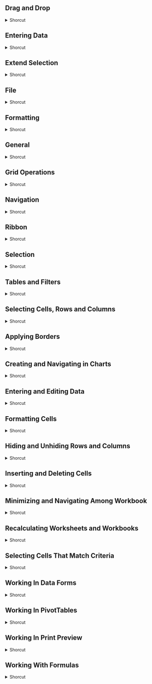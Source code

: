 ## Drag and Drop
<details>
           <summary>Shorcut</summary>

Shortcut | Description
------------ | -------------
Alt + Drag | Drag to worksheet | 
Ctrl + Drag | Drag and copy or Drag to duplicate worksheet | 
Ctrl + Shift + Drag | Drag and insert copy | 
Drag | Drag and cut | 
Shift + Drag | Drag and insert | 

</details>

## Entering Data
<details>
           <summary>Shorcut</summary>

Shortcut | Description
------------ | -------------
Ctrl + D | Fill down from cell above | 
Ctrl + E | Flash fill | 
Ctrl + K | Add hyperlink | 
Ctrl + Shift + “ | Copy value from cell above | 

</details>

## Extend Selection
<details>
           <summary>Shorcut</summary>

Shortcut | Description
------------ | -------------
Alt + Shift + Page Down | Extend selection right one screen | 
Alt + Shift + Page Up | Extend selection left one screen | 
Ctrl + Shift + Down Arrow | Extend the selection to the last cell down | 
Ctrl + Shift + Left Arrow | Extend the selection to the last cell left | 
Ctrl + Shift + Right Arrow | Extend the selection to the last cell right | 
Ctrl + Shift + Up Arrow | Extend the selection to the last cell up | 
Shift + Down Arrow | Extend selection by one cell down | 
Shift + Left Arrow | Extend selection by one cell left | 
Shift + Right Arrow | Extend selection by one cell right | 
Shift + Up Arrow | Extend selection by one cell up | 

</details>

## File
<details>
           <summary>Shorcut</summary>

Shortcut | Description
------------ | -------------
Alt + F4 | Close Excel | 
Ctrl + F4 | Close current workbook | 
Ctrl + P | Print file | 

</details>

## Formatting
<details>
           <summary>Shorcut</summary>

Shortcut | Description
------------ | -------------
Alt + H,5 | Remove indent | 
Alt + H,6 | Indent | 
Alt + H,A,C | Align center | 
Alt + H,A,L | Align left | 
Alt + H,A,R | Align right | 
Alt + H,FG | Increase font size one step | 
Alt + H,FK | Decrease font size one step | 
Ctrl + 5 | Apply or remove strikethrough formatting | 
Ctrl + B | Apply or remove bold formatting | 
Ctrl + I | Apply or remove italic formatting | 
Ctrl + Shift + F | Display Format Cells with Font tab selected | 
Ctrl + U | Apply or remove underscoring | 

</details>

## General
<details>
           <summary>Shorcut</summary>

Shortcut | Description
------------ | -------------
Alt + F,T | Open options | 
Ctrl + Alt + V | Display the Paste Special dialog box | 
Ctrl + F | Display find and replace | 
Ctrl + H | Display find and replace, replace selected | 
Ctrl + Shift + F4 | Find previous match | 
Ctrl + V | Paste content from clipboard | 
Ctrl + X | Cut selected cells | 
Ctrl + Y | Redo last action | 
Shift + F4 | Find next match | 

</details>

## Grid Operations
<details>
           <summary>Shorcut</summary>

Shortcut | Description
------------ | -------------
Alt + Shift + Right Arrow | Group rows or columns | 
Ctrl + 8 | Hide or show outline symbols | 
Ctrl + Alt + + | Zoom in | 
Ctrl + Alt + - | Zoom out | 
Delete | Delete contents of selected cells | 

</details>

## Navigation
<details>
           <summary>Shorcut</summary>

Shortcut | Description
------------ | -------------
Ctrl + Left Arrow | Move to left edge of data region | 
Ctrl + Right Arrow | Move to right edge of data region | 
End | Turn end mode on | 
Left Arrow | Move one cell left | 
Right Arrow | Move one cell right | 

</details>

## Ribbon
<details>
           <summary>Shorcut</summary>

Shortcut | Description
------------ | -------------
Alt | Activate access keys | 
Ctrl + F1 | Expand or collapse ribbon | 
F1 | Get help on selected control or Open help | 
Spacebar | Activate or open selected control | 

</details>

## Selection
<details>
           <summary>Shorcut</summary>

Shortcut | Description
------------ | -------------
Ctrl + Alt + Left Arrow | Move left between non-adjacent selections | 
Ctrl + Alt + Right Arrow | Move right between non-adjacent selections | 
Ctrl + Click | Add non-adjacent cells to selection | 
Shift + Click | Add adjacent cells to selection | 

</details>

## Tables and Filters
<details>
           <summary>Shorcut</summary>

Shortcut | Description
------------ | -------------
Alt + C | Clear slicer filter | 
Alt + Down Arrow | Activate filter | 
Ctrl + Shift + L | Toggle Autofilter | 
Ctrl + Shift + T | Toggle table total row | 
Ctrl + T | Insert table | 

</details>

## Selecting Cells, Rows and Columns
<details>
           <summary>Shorcut</summary>

Shortcut | Description
------------ | -------------
Ctrl + A | Select all cells on the current worksheet | 
Ctrl + Shift + End | Extend the selection to the last cell used on the worksheet | 
Ctrl + Shift + Home | Extend the selection to the first cell used on the worksheet | 
Ctrl + Shift + Spacebar | Select all the objects on the current worksheet while retaining the current selection | 
Ctrl + Spacebar | Extend the selection in the direction of the arrow key | 
F8 | Toggle Extend mode on and off | 
Shift + Page Up | Extend the selection upward by one screen | 
Shift + Backspace | Reduce the selection to the active cell | 
Shift + F8 | Toggle add mode on and off | 
Shift + Home | Extend the selection to the first cell in the row | 
Shift + Page Down | Extend the selection downward by one screen | 
Shift + Spacebar | Select the current columns | 

</details>

## Applying Borders
<details>
           <summary>Shorcut</summary>

Shortcut | Description
------------ | -------------
Alt + B | Toggle the bottom border on the selected cells | 
Alt + D | Toggle the downward diagonal border on the selected cells | 
Alt + H | Toggle the horizontal border on the selected cells | 
Alt + L | Toggle the left border on the selected cells | 
Alt + R | Toggle the right border on the selected cells | 
Alt + T | Toggle the top border on the selected cell | 
Alt + U | Toggle the upward diagonal border on the selected cells | 
Alt + V | Toggle the vertical border on the selected cells | 
Ctrl + Shift + & | Apply an outline border | 
Ctrl + Shift + _ | Remove the outline border | 

</details>

## Creating and Navigating in Charts
<details>
           <summary>Shorcut</summary>

Shortcut | Description
------------ | -------------
F11, Alt + F1 | Create a chart from the selected range | 

</details>

## Entering and Editing Data
<details>
           <summary>Shorcut</summary>

Shortcut | Description
------------ | -------------
Alt + Enter | Begin a new line within the active cell | 
Alt + F8 | Displays the Macro dialog box to run, edit, or delete a macro | 
Alt + Page Up | Move to the left by one screen | 
Alt + Shift + F1 | Inserts a new worksheet | 
Backspace | Delete from the insertion point to the end of the cell's contents | 
Ctrl + 0 | Hides the selected columns | 
Ctrl + 9 | Hides the selected rows | 
Ctrl + : | Enters the current time | 
Ctrl + ; | Enters the current date | 
Ctrl + _ | Removes the outline border from the selected cells | 
Ctrl + A | Selects the current region | 
Ctrl + Backspace | Scroll the workbook to display the active cell | 
Ctrl + C | Displays the Microsoft Office Clipboard | 
Ctrl + Delete | Delete from the insertion point to the end of the cell's contents. | 
Ctrl + Down Arrow | Display the AutoComplete drop-down list | 
Ctrl + End | Move to the last used cell in the worksheet | 
Ctrl + Enter | Fill the selected range with the entry | 
Ctrl + F10 | Restore or maximize the selected minimized workbook window | 
Ctrl + F3 | Display the Define Name dialog box | 
Ctrl + F5 | Restores the window size of the selected workbook window | 
Ctrl + F9 | Minimize the active workbook window | 
Ctrl + Home | Move to the last used cell in the worksheet | 
Ctrl + O | Displays the Open dialog box to open or find a file | 
Ctrl + R | Displays the Print dialog box | 
Ctrl + S | Saves the active file with its current file name and location | 
Ctrl + Shift + : | Enter the time in the active cell | 
Ctrl + Shift + F3 | Display the Create Names dialog box | 
Ctrl + Shift + O | Selects all cells that contain comments | 
Ctrl + Shift + Z | Undo the most recent AutoCorrect | 
Ctrl + Spacebar | Select the current worksheet | 
Ctrl + Z | Repeats the last command or action, if possible | 
Ctrl+ G | Display the Go To dialog box | 
Enter | Enter the entry in the cell and select the next cell | 
Esc | Cancel editing in the active cell | 
F10 | Minimizes a workbook window to an icon | 
F12 | Displays the Save As dialog box | 
F2 | Switch the active cell into Edit mode | 
F3 | Pastes a defined name into a formula | 
F4 | Repeats the last command or action, if possible | 
F7 | Displays the Spelling dialog box to checkspelling in the active worksheet or selected range | 
F8 | Toggle Extend mode on and off | 
Home | Move to the first cell in the active row | 
Page Down | Move down the screen | 
Page Up | Move up the screen | 
Shift + Enter | Enter the entry in the cell and select the next cell in the opposite direction | 
Shift + F10 | Displays the shortcut menu for a selected item | 
Shift + F11 | Inserts a new worksheet | 
Shift + F2 | Insert a new comment or edit the existing comment | 
Shift + F8 | Toggle add mode on and off | 
Shift + Spacebar | Select the current row | 
Shift + Tab | Enter the entry in the cell and select the next cell to the left. | 
Tab | Enter the entry in the cell and select the next cell to the right | 

</details>

## Formatting Cells
<details>
           <summary>Shorcut</summary>

Shortcut | Description
------------ | -------------
Alt + ' | Display the Style dialog box | 
Ctrl + 1 | Display the Format Cells dialog box | 
Ctrl + 5 | Toggle strikethrough | 
Ctrl + Shift + ! | Apply the two-decimal-place number format with the thousands separator | 
Ctrl + Shift + # | Apply the DD-MM-YY date format | 
Ctrl + Shift + $ | Apply the two-decimal-place Currency format | 
Ctrl + Shift + % | Apply the Percentage format ( no decimal places) | 
Ctrl + Shift + @ | Apply the HH:MM AM/PM time format | 
Ctrl + Shift + ^ | Apply the Exponential format with two decimal places | 
Ctrl + Shift + ~ | Apply the General format | 

</details>

## Hiding and Unhiding Rows and Columns
<details>
           <summary>Shorcut</summary>

Shortcut | Description
------------ | -------------
Ctrl + 0 | Hide all selected columns | 
Ctrl + 9 | Hide all selected rows | 
Ctrl + Shift + { | Unhide hidden rows in the selection | 
Ctrl + Shift + } | Unhide hidden columns in the selection | 

</details>

## Inserting and Deleting Cells
<details>
           <summary>Shorcut</summary>

Shortcut | Description
------------ | -------------
Ctrl + - | Delete the selected cells | 
Ctrl + Shift + + | Insert cells | 

</details>

## Minimizing and Navigating Among Workbook
<details>
           <summary>Shorcut</summary>

Shortcut | Description
------------ | -------------
Alt + Page Down | Move to the right by one screen | 
Alt + Page Up | Move to the left by one screen | 
Ctrl + Backspace | Scroll the workbook to display the active cell | 
Ctrl + End | Move to the first cell in the worksheet | 
Ctrl + F10 | Restore or maximize the selected minimized workbook window | 
Ctrl + F9 | Minimize the active workbook window | 
Ctrl + G | Display the Go To dialog box | 
Ctrl + Home | Move to the last used cell in the worksheet | 
Ctrl + N | Create a new default workbook | 
Ctrl + Page Up | Move to the next worksheet | 
Ctrl + Shift + Page Down | Select the current worksheet and the next worksheet | 
Ctrl + Shift + Tab | Select the previous minimized workbook window | 
Ctrl + Tab | Select the next minimized workbook window | 
Page Down | Move down one screen | 
Page Up | Move up one screen | 
Shift + F11, Alt + Shift + F1 | Insert a new worksheet in the active workbook | 

</details>

## Recalculating Worksheets and Workbooks
<details>
           <summary>Shorcut</summary>

Shortcut | Description
------------ | -------------
Ctrl + Alt + F9 | Recalculating all calculations in all the worksheets in all the open workbooks | 
Ctrl + Alt + Shift + F9 | Recheck all formulas, then recalculate all calculation in all the worksheets | 
F9 | Recalculating all the worksheets in all the open workbooks | 
Shift + F9 |  | 

</details>

## Selecting Cells That Match Criteria
<details>
           <summary>Shorcut</summary>

Shortcut | Description
------------ | -------------
Alt + ; | Select only the visible cells in the current selection | 
Ctrl + / | Select the array that the active cell is in | 
Ctrl + [ | Select cells directly referenced by formulas in the active cell. | 
Ctrl + \ | Select non-matching cells in the active row | 
Ctrl + ] | Select cells that contain formulas directly referencing the active cell | 
Ctrl + Shift + * | Select the data region | 
Ctrl + Shift + 0 | Select all cells that have comments attached | 
Ctrl + Shift + { | Select cells directly or indirectly referenced by formulas in the active cell | 
Ctrl + Shift + | | Select non-matching cells in the active column | 
Ctrl + Shift + } | Select cells that contain formulas directly or indirectly referencing the active cell | 

</details>

## Working In Data Forms
<details>
           <summary>Shorcut</summary>

Shortcut | Description
------------ | -------------
Ctrl + Page Down | Insert a new, blank record in the database | 
Down Arrow | Move to the next record, same field | 
Enter | Move to the next record, first field | 
Page Down | Move ten records backward, same field | 
Page Up | Move ten records backward, same field | 
Shift + Enter | Move to the next record, first field | 
Up Arrow | Move to the previous record, same field | 

</details>

## Working In PivotTables
<details>
           <summary>Shorcut</summary>

Shortcut | Description
------------ | -------------
Alt + Shift + Left Arrow | Group the select items | 
Ctrl + Shift + * | Select the entire Pivot Tables | 

</details>

## Working In Print Preview
<details>
           <summary>Shorcut</summary>

Shortcut | Description
------------ | -------------
Ctrl + Down Arrow | Display the last page of the print area | 
Ctrl + Up Arrow | Display the first page of the print area | 
Page Down | Display the next page | 
Page Up | Display the previous page | 

</details>

## Working With Formulas
<details>
           <summary>Shorcut</summary>

Shortcut | Description
------------ | -------------
= | Start creating a formula | 
Alt + = | Insert an AutoSum formula in the active cell | 
Ctrl + ' | Copy the formula from the cell above the active cell | 
Ctrl + A | Display the Function Arguments dialog box | 
Ctrl + Shift + \ | Copy the value of the cell above the active cell | 
Ctrl + Shift + A | Enter the argument names in the Formula bar | 
Ctrl + Shift + Enter | Enter the formula as an array formula | 
Enter | Enter the formula in the cell | 
F3 | Displays the Paste Name dialog box | 
Shift + F3 | Display the Insert Function dialog box | 
</details>
